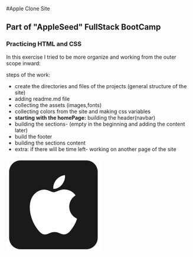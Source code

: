 #Apple Clone Site
## Part of "AppleSeed" FullStack BootCamp
### Practicing HTML and CSS 

In this exercise I tried to be more organize and working from the outer scope inward:
  
  steps of the work:
- create the directories and files of the projects (general structure of the site)
- adding readme.md file 
- collecting the assets (images,fonts)
- collecting colors from the site and making css variables
- **starting with the homePage:** building the header(navbar)
- building the sections- (empty in the beginning and adding the content later)
- build the footer
- building the sections content
- extra: if there will be time left- working on another page of the site


![alt text](assets/images/apple-1073-898135.png)
